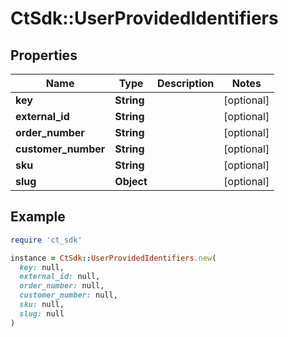 # CtSdk::UserProvidedIdentifiers

## Properties

| Name | Type | Description | Notes |
| ---- | ---- | ----------- | ----- |
| **key** | **String** |  | [optional] |
| **external_id** | **String** |  | [optional] |
| **order_number** | **String** |  | [optional] |
| **customer_number** | **String** |  | [optional] |
| **sku** | **String** |  | [optional] |
| **slug** | **Object** |  | [optional] |

## Example

```ruby
require 'ct_sdk'

instance = CtSdk::UserProvidedIdentifiers.new(
  key: null,
  external_id: null,
  order_number: null,
  customer_number: null,
  sku: null,
  slug: null
)
```


